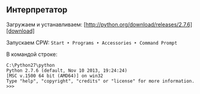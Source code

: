 ##  Интерпретатор

Загружаем и устанавливаем: [http://python.org/download/releases/2.7.6][download]

Запускаем CPW: `Start ‣ Programs ‣ Accessories ‣ Command Prompt`

В командой строке:

    C:\Python27\python
    Python 2.7.6 (default, Nov 10 2013, 19:24:24)
    [MSC v.1500 64 bit (AMD64)] on win32
    Type "help", "copyright", "credits" or "license" for more information.
    >>>


[download]: http://python.org/download/releases/2.7.6/
